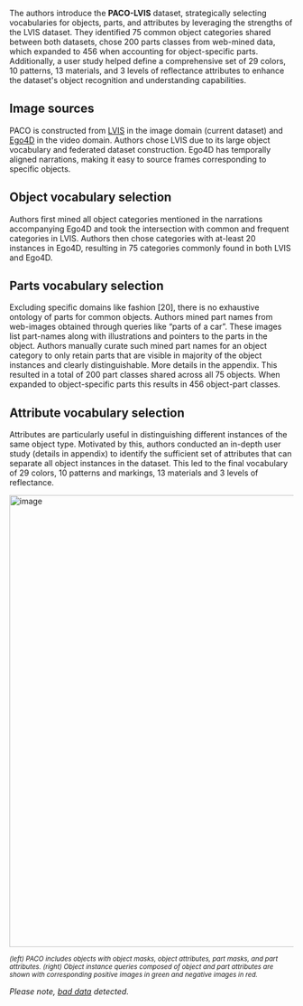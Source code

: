 The authors introduce the **PACO-LVIS** dataset, strategically selecting vocabularies for objects, parts, and attributes by leveraging the strengths of the LVIS dataset. They identified 75 common object categories shared between both datasets, chose 200 parts classes from web-mined data, which expanded to 456 when accounting for object-specific parts. Additionally, a user study helped define a comprehensive set of 29 colors, 10 patterns, 13 materials, and 3 levels of reflectance attributes to enhance the dataset's object recognition and understanding capabilities.


## Image sources

PACO is constructed from [LVIS](https://ieeexplore.ieee.org/document/8954457) in the image domain (current dataset) and [Ego4D](https://arxiv.org/abs/2110.07058) in the video domain. Authors chose LVIS due to its large object vocabulary and federated dataset construction. Ego4D has temporally aligned narrations, making it easy to source frames corresponding to specific objects.

## Object vocabulary selection

Authors first mined all object categories mentioned in the narrations accompanying Ego4D and took the intersection with common and frequent categories in LVIS. Authors then chose categories with at-least 20 instances in Ego4D, resulting in 75 categories commonly found in both LVIS and Ego4D.

## Parts vocabulary selection

Excluding specific domains like fashion [20], there is no exhaustive ontology of parts for common objects. Authors mined part names from web-images obtained through queries like “parts of a car”. These images list part-names along with illustrations and pointers to the parts in the object. Authors manually curate such mined part names for an object category to only retain parts that are visible in majority of the object instances and clearly distinguishable. More details in the appendix. This resulted in a total of 200 part classes shared across all 75 objects. When expanded to object-specific parts this results in 456 object-part classes.

## Attribute vocabulary selection

Attributes are particularly useful in distinguishing different instances of the same object type. Motivated by this, authors conducted an in-depth user study (details in appendix) to identify the sufficient set of attributes that can separate all object instances in the dataset. This led to the final vocabulary of 29 colors, 10 patterns and markings, 13 materials and 3 levels of reflectance.

<img src="https://i.ibb.co/xSjfNk2/Screenshot-2023-10-11-132738.png" alt="image" width="800">

<span style="font-size: smaller; font-style: italic;"> (left) PACO includes objects with object masks, object attributes, part masks, and part attributes. (right) Object instance queries composed of object and part attributes are shown with corresponding positive images in green and negative images in red.</span>

<i>Please note, [bad data](https://github.com/dataset-ninja/paco-lvis/blob/main/src/convert.py#L91) detected.</i>
